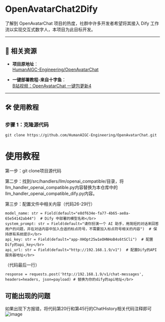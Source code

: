# OpenAvatarChat2Dify  

了解到 OpenAvatarChat 项目的热度，社群中许多开发者希望将其接入 Dify 工作流以实现交互式数字人，本项目为此目标开发。



---

## 🔗 相关资源  

- **项目原地址**：  
[HumanAIGC-Engineering/OpenAvatarChat](https://github.com/HumanAIGC-Engineering/OpenAvatarChat)  

- **一键部署教程-来自十字鱼**：  
[B站视频：OpenAvatarChat 一键包更新4](https://www.bilibili.com/video/BV1uUNEzwEjh)  



---

## 🛠️ 使用教程  
### 步骤 1：克隆源代码  
```
git clone https://github.com/HumanAIGC-Engineering/OpenAvatarChat.git
```

# 使用教程
第一步：git clone项目源代码

第二步：找到/src/handlers/llm/openai_compatible/目录，将llm_handler_openai_compatible.py内容替换为本仓库中的llm_handler_openai_compatible_dify.py内容。

第三步：配置文件中相关内容（代码26-29行）
```
model_name: str = Field(default="e8df634e-fa77-4b65-ae8a-65e54142ab44")  # Dify 中部署的模型名称</br>
system_prompt: str = Field(default="请你扮演一个 AI 助手，用简短的对话来回答用户的问题，并在对话内容中加入合适的标点符号，不需要加入标点符号相关的内容")  # 保持原有系统提示</br>
api_key: str = Field(default="app-XHOpt25w1eOHNHoB4s6tSCli")  # 配置Dify的api_key</br>
api_url: str = Field(default="http://192.168.1.9/v1")  # 配置Dify的API服务器地址</br>
```
（代码最后一行）
```
response = requests.post('http://192.168.1.9/v1/chat-messages', headers=headers, json=payload) # 替换为你的dify的api地址</br>
```
## 可能出现的问题</br>
如果出现下方报错，将代码第20行和第45行的ChatHistory相关代码注释即可</br>
![image](https://github.com/user-attachments/assets/9e67b06d-0ebe-4527-85ec-320afdca0ad3)</br>
